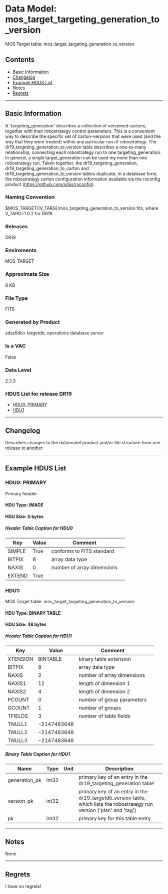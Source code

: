 # Data Model: mos_target_targeting_generation_to_version


MOS Target table: mos_target_targeting_generation_to_version


## Contents
- [Basic Information](#basic-information)
- [Changelog](#changelog)
- [Example HDUS List](#example-hdus-list)
- [Notes](#notes)
- [Regrets](#regrets)
---

## Basic Information
A 'targeting_generation' describes a collection of versioned cartons, together with their robostrategy control parameters. This is a convenient way to describe the specific set of carton-versions that were used (and the way that they were treated) within any particular run of robostrategy.  The dr19_targeting_generation_to_version table describes a one-to-many relationship, connecting each robostrategy run to one targeting_generation. In general, a single target_generation can be used my more than one robostrategy run.  Taken together, the dr19_targeting_generation, dr19_targeting_generation_to_carton and dr19_targeting_generation_to_version tables duplicate, in a database form, the robostrategy carton configuration information available via the rsconfig product (https://github.com/sdss/rsconfig).

### Naming Convention
$MOS_TARGET/[V_TARG]/mos_targeting_generation_to_version.fits, where V_TARG=1.0.2 for DR19

### Releases
DR19

### Enviroments
MOS_TARGET

### Approximate Size
8 KB

### File Type
FITS

### Generated by Product
sdss5db> targetdb, operations database server

### Is a VAC
False

### Data Level
2.3.3

### HDUS List for release DR19
  - [HDU0: PRIMARY](#hdu0-primary)
  - [HDU1](#hdu1)

---

## Changelog
Describes changes to the datamodel product and/or file structure from one release to another

---
## Example HDUS List

### HDU0: PRIMARY
Primary header

#### HDU Type: IMAGE
#### HDU Size:  0 bytes

##### Header Table Caption for HDU0
Key | Value | Comment | |
| --- | --- | --- | --- |
| SIMPLE | True | conforms to FITS standard |
| BITPIX | 8 | array data type |
| NAXIS | 0 | number of array dimensions |
| EXTEND | True |  |



### HDU1: 
MOS Target table: mos_target_targeting_generation_to_version

#### HDU Type: BINARY TABLE
#### HDU Size:  48 bytes

##### Header Table Caption for HDU1
Key | Value | Comment | |
| --- | --- | --- | --- |
| XTENSION | BINTABLE | binary table extension |
| BITPIX | 8 | array data type |
| NAXIS | 2 | number of array dimensions |
| NAXIS1 | 12 | length of dimension 1 |
| NAXIS2 | 4 | length of dimension 2 |
| PCOUNT | 0 | number of group parameters |
| GCOUNT | 1 | number of groups |
| TFIELDS | 3 | number of table fields |
| TNULL1 | -2147483648 |  |
| TNULL2 | -2147483648 |  |
| TNULL3 | -2147483648 |  |

##### Binary Table Caption for HDU1
Name | Type | Unit | Description |
| --- | --- | --- | --- |
 | generation_pk | int32 |  | primary key of an entry in the dr19_targeting_generation table |
 | version_pk | int32 |  | primary key of an entry in the dr19_targetdb_version table, which lists the robostrategy run version ('plan' and 'tag') |
 | pk | int32 |  | primary key for this table entry |



---
## Notes
None

---
## Regrets
I  have no regrets!